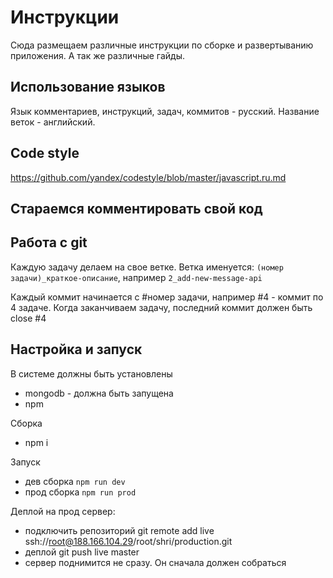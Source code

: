 # Инструкции

Сюда размещаем различные инструкции по сборке и развертыванию приложения. А так же различные гайды.

## Использование языков

Язык комментариев, инструкций, задач, коммитов - русский.
Название веток - английский.

## Code style

https://github.com/yandex/codestyle/blob/master/javascript.ru.md

## Стараемся комментировать свой код

## Работа с git

Каждую задачу делаем на свое ветке. Ветка именуется: `(номер задачи)_краткое-описание`, например `2_add-new-message-api`

Каждый коммит начинается с #номер задачи, например #4 - коммит по 4 задаче. Когда заканчиваем задачу, последний коммит должен быть close #4

## Настройка и запуск
В системе должны быть установлены
- mongodb - должна быть запущена
- npm

Сборка
- npm i

Запуск
- дев сборка ``npm run dev``
- прод сборка ``npm run prod``

Деплой на прод сервер:
- подключить репозиторий git remote add live ssh://root@188.166.104.29/root/shri/production.git
- деплой git push live master
- сервер поднимится не сразу. Он сначала должен собраться
